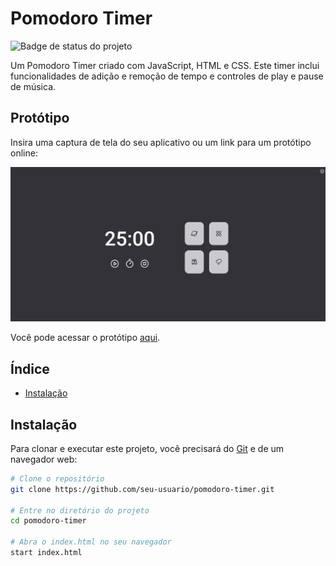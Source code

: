 # Pomodoro Timer

![Badge de status do projeto](https://img.shields.io/badge/status-completo-brightgreen)

Um Pomodoro Timer criado com JavaScript, HTML e CSS. Este timer inclui funcionalidades de adição e remoção de tempo e controles de play e pause de música.

## Protótipo

Insira uma captura de tela do seu aplicativo ou um link para um protótipo online:

![Captura de Tela](pomodoroTimer.png)

Você pode acessar o protótipo [aqui](https://rodriguessz.github.io/Pomodoro-Timer/).

## Índice

- [Instalação](#instalação)

## Instalação

Para clonar e executar este projeto, você precisará do [Git](https://git-scm.com) e de um navegador web:

```bash
# Clone o repositório
git clone https://github.com/seu-usuario/pomodoro-timer.git

# Entre no diretório do projeto
cd pomodoro-timer

# Abra o index.html no seu navegador
start index.html
